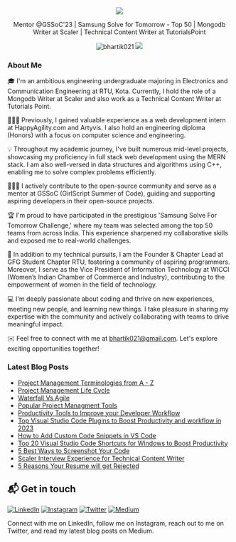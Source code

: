 <div align="center">
  <img src="https://readme-typing-svg.herokuapp.com?color=%236FDA44&size=32&center=true&vCenter=true&width=600&height=50&lines=Hi+👋,+I'm+Bharti;Web+Developer;Technical Writer"/>
</div>

<p align="center">
  Mentor @GSSoC'23 | Samsung Solve for Tomorrow - Top 50 | Mongodb Writer at Scaler | Technical Content Writer at TutorialsPoint
</p>

<p align="center">  
 <img src="https://komarev.com/ghpvc/?username=bhartik021&color=green" alt="bhartik021" />
 <img src="https://img.shields.io/github/followers/bhartik021?label=followers&style=social"/>
</p>

### About Me

<!-- About-Me:START -->
🎓 I'm an ambitious engineering undergraduate majoring in Electronics and Communication Engineering at RTU, Kota. Currently, I hold the role of a Mongodb Writer at Scaler and also work as a Technical Content Writer at Tutorials Point.

👩🏻‍💻 Previously, I gained valuable experience as a web development intern at HappyAgility.com and Artyvis. I also hold an engineering diploma (Honors) with a focus on computer science and engineering.

💡 Throughout my academic journey, I've built numerous mid-level projects, showcasing my proficiency in full stack web development using the MERN stack. I am also well-versed in data structures and algorithms using C++, enabling me to solve complex problems efficiently.

👩🏻‍💻 I actively contribute to the open-source community and serve as a mentor at GSSoC (GirlScript Summer of Code), guiding and supporting aspiring developers in their open-source projects.

🏆 I'm proud to have participated in the prestigious 'Samsung Solve For Tomorrow Challenge,' where my team was selected among the top 50 teams from across India. This experience sharpened my collaborative skills and exposed me to real-world challenges.

🌟 In addition to my technical pursuits, I am the Founder & Chapter Lead at GFG Student Chapter RTU, fostering a community of aspiring programmers. Moreover, I serve as the Vice President of Information Technology at WICCI (Women’s Indian Chamber of Commerce and Industry), contributing to the empowerment of women in the field of technology.

💻 I'm deeply passionate about coding and thrive on new experiences, meeting new people, and learning new things. I take pleasure in sharing my expertise with the community and actively collaborating with teams to drive meaningful impact.

✉️ Feel free to connect with me at bhartik021@gmail.com. Let's explore exciting opportunities together!

<!-- About-Me:End -->

### Latest Blog Posts

<!-- BLOG-POST-LIST:START -->

- [Project Management Terminologies from A - Z](https://medium.com/@bhartik021/project-management-terminologies-from-a-z-2af812215c00)
- [Project Management Life Cycle](https://medium.com/@bhartik021/project-management-life-cycle-776a07b02a79)
- [Waterfall Vs Agile](https://medium.com/@bhartik021/waterfall-vs-agile-b14c1766166f)
- [Popular Project Managment Tools](https://medium.com/@bhartik021/popular-project-managment-tools-b043da845a7f)
- [Productivity Tools to Improve your Developer Workflow](https://medium.com/@bhartik021/top-visual-studio-code-plugins-to-boost-productivity-and-workflow-in-2023-9871e00029e8)
- [Top Visual Studio Code Plugins to Boost Productivity and workflow in 2023](https://medium.com/@bhartik021/productivity-tools-to-improve-your-developer-workflow-ecf8e9e097b8)
- [How to Add Custom Code Snippets in VS Code](https://medium.com/@bhartik021/how-to-add-custom-code-snippets-in-vs-code-add-your-own-vs-code-snippets-6d37d70af24f)
- [Top 20 Visual Studio Code Shortcuts for Windows to Boost Productivity](https://medium.com/@bhartik021/top-20-visual-studio-code-shortcuts-for-windows-to-boost-productivity-231d18d2b1a3)
- [5 Best Ways to Screenshot Your Code](https://medium.com/@bhartik021/5-best-ways-to-screenshot-your-code-74459471a25f)
- [Scaler Interview Experience for Technical Content Writer](https://medium.com/@bhartik021/scaler-interview-experience-for-technical-content-writer-646b38394416)
- [5 Reasons Your Resume will get Rejected](https://medium.com/@bhartik021/5-reasons-your-resume-will-get-rejected-cc78993c1343)


<!--
#### [How to Add Custom Code Snippets in VS Code](https://medium.com/@bhartik021/how-to-add-custom-code-snippets-in-vs-code-add-your-own-vs-code-snippets-6d37d70af24f)
Do you know how to add your own code snippets to Visual Code Studio? If your answer is no, this blog will assist you in doing so. So, read this blog post to boost your coding productivity.

#### [Top 20 Visual Studio Code Shortcuts for Windows to Boost Productivity](https://medium.com/@bhartik021/top-20-visual-studio-code-shortcuts-for-windows-to-boost-productivity-231d18d2b1a3)
Check out all of the shortcuts to boost your work productivity. Please leave a comment if you use any other command/shortcuts.

#### [5 Best Ways to Screenshot Your Code](https://medium.com/@bhartik021/5-best-ways-to-screenshot-your-code-74459471a25f)
I searched on the internet and discovered five fantastic methods for taking screenshots of your code. Let’s take a look!

#### [Scaler Interview Experience for Technical Content Writer](https://medium.com/@bhartik021/scaler-interview-experience-for-technical-content-writer-646b38394416)
One fine day I got a message from Recruiter via LinkedIn that they are hiring for the Technical Content Writer position and they shortlisted my profile. They were asking if I’m interested, and within seconds I replied to that mail positively.

#### [5 Reasons Your Resume will get Rejected](https://medium.com/@bhartik021/5-reasons-your-resume-will-get-rejected-cc78993c1343)
When we write it on a single sheet of paper i.e. resume by putting all our skills, all the achievements, it rejects our resume by taking only 6 to 7 seconds.

-->

<!-- BLOG-POST-LIST:END -->

<!-- <h1 align="center">Projects</h1>

<table bordercolor="#66b2b2">
  
  <tr>
    <td width="50%" valign="top">
      <h3 align="center">Menses</h3>
      <br />
      <p align="center">
        <a target="_blank" href="https://aniruddhasoni.github.io/Menses-Period-Poverty-Tracker/">
          <img src="https://user-images.githubusercontent.com/75694208/212275988-2022c78d-2ea0-4675-b402-8c86b11682ff.gif" width="100%" alt="Preiod Poverty Tracker"/>
        </a>
      </p>
      <br />
      <p><strong>Bootstrap 5, SCSS, JS, Google maps API, Firebase, Firestore, EmailJs</strong> - An interface that helps people in need find donors near their location using Google Maps.</p>
      <p align="center">
        <a href="https://github.com/AniruddhaSoni/Menses-Period-Poverty-Tracker" target="_blank">
          <img src="https://img.shields.io/static/v1?label=|&message=REPO&color=23555f&style=plastic&logo=github&logo-color=white"/>
        </a>  
        <a href="https://aniruddhasoni.github.io/Menses-Period-Poverty-Tracker/" target="_blank">
          <img src="https://img.shields.io/static/v1?label=|&message=WEBSITE&color=cdf998&style=plastic&logo=wordpress&logo-color=white"/>
        </a>
      </p>
    </td>
   <td width="50%" valign="top">
      <h3 align="center">SummarizeMe</h3>
      <br />
      <p align="center">
        <a target="_blank" href="https://github.com/bhartik021/summarizeme">
         <img src="https://github.com/bhartik021/bhartik021/assets/75694208/8017e682-e53d-4a92-8882-fc2998b63491" width="100%" alt="SummarizeMe"/> 
        </a>
      </p>
      <br />
      <p><strong>HTML, CSS, JavaScript, Reactjs, Tailwind CSS </strong> - Simplify your reading with Summize, an open-source article summarizer that transforms lengthy articles into clear and concise summaries</p>
      <p align="center">
        <a href="https://github.com/bhartik021/summarizeme" target="_blank">
          <img src="https://img.shields.io/static/v1?label=|&message=REPO&color=23555f&style=plastic&logo=github&logo-color=white"/>
        </a>  
        <a href="https://summarizeme-99sb19vwt-bhartik021.vercel.app/" target="_blank">
          <img src="https://img.shields.io/static/v1?label=|&message=WEBSITE&color=cdf998&style=plastic&logo=wordpress&logo-color=white"/>
        </a>
      </p>
    </td>
  </tr>
  
  <tr>
    <td width="50%" valign="top">
      <h3 align="center">Movie Hub</h3>
      <br />
      <p align="center">
        <a target="_blank" href="https://movie-hub-sepia.vercel.app/">
          <img src="https://user-images.githubusercontent.com/75694208/212264302-0c825ef9-8a87-47c6-8b1c-857ca18222c2.png" width="100%"  alt="Movie Hub"/>
        </a>
      </p>
      <br />
      <p><strong>React, OMDb API</strong> - A Movie Hub Web Application that randomly pulls movie names from an API.</p>
      <p align="center">
        <a href="https://github.com/bhartik021/movie-hub" target="_blank">
          <img src="https://img.shields.io/static/v1?label=|&message=REPO&color=23555f&style=plastic&logo=github&logo-color=white"/>
        </a>
        <a href="https://movie-hub-sepia.vercel.app/" target="_blank">
          <img src="https://img.shields.io/static/v1?label=|&message=WEBSITE&color=cdf998&style=plastic&logo=wordpress&logo-color=white"/>
        </a>
      </p>
    </td>
    <td width="50%" valign="top">
      <h3 align="center">Random Quote Generator</h3>
      <br />
      <p align="center">
        <a target="_blank" href="https://quote-generator-sage.vercel.app/">
          <img src="https://user-images.githubusercontent.com/75694208/212270828-5ed3f6bd-c509-4989-82e4-c5a6a87ebdd3.gif" width="100%" alt="Quote Generator"/>
        </a>
      </p>
      <br />
      <p><strong>React, Advice JSON Slip API</strong> - A Random Quote Generator application that pulls quotes randomly from an API.</p>
      <p align="center">
        <a href="https://github.com/CharlesCreativeContent/Portfolio2021" target="_blank">
          <img src="https://img.shields.io/static/v1?label=|&message=REPO&color=23555f&style=plastic&logo=github&logo-color=white"/>
        </a>
        <a href="https://quote-generator-sage.vercel.app/" target="_blank">
          <img src="https://img.shields.io/static/v1?label=|&message=WEBSITE&color=cdf998&style=plastic&logo=wordpress&logo-color=white"/>
        </a>
      </p>
    </td>
  </tr>
</table>
 -->
## 📬 Get in touch

[![LinkedIn](https://img.shields.io/badge/LinkedIn-Connect-blue?logo=linkedin&logoColor=white&style=flat-square)](https://www.linkedin.com/in/bhartik021/)
[![Instagram](https://img.shields.io/badge/Instagram-Follow-E4405F?logo=instagram&logoColor=white&style=flat-square)](https://www.instagram.com/bhartik021/)
[![Twitter](https://img.shields.io/badge/Twitter-Follow-blue?logo=twitter&logoColor=white&style=flat-square)](https://twitter.com/bhartik021)
[![Medium](https://img.shields.io/badge/Medium-Read-black?logo=medium&logoColor=white&style=flat-square)](https://medium.com/@bhartik021)

Connect with me on LinkedIn, follow me on Instagram, reach out to me on Twitter, and read my latest blog posts on Medium.



